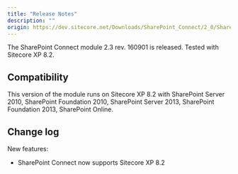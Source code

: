 ```yaml
---
title: "Release Notes"
description: ""
origin: https://dev.sitecore.net/Downloads/SharePoint_Connect/2_0/SharePoint_Connect_23/Release_Notes
---
```


The SharePoint Connect module 2.3 rev. 160901 is released. Tested with Sitecore XP 8.2.

## Compatibility

This version of the module runs on Sitecore XP 8.2 with SharePoint Server 2010, SharePoint Foundation 2010, SharePoint Server 2013, SharePoint Foundation 2013, SharePoint Online.

## Change log

New features:

-   SharePoint Connect now supports Sitecore XP 8.2